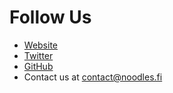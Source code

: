 # Follow Us

* [Website](https://noodles.fi/)
* [Twitter](https://x.com/NoodlesFi)
* [GitHub](https://github.com/NoodlesFi)
* Contact us at [contact@noodles.fi](mailto:contact@noodles.fi)

